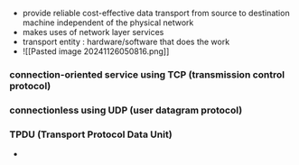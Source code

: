 - provide reliable cost-effective data transport from source to destination machine independent of the physical network
- makes uses of network layer services
- transport entity : hardware/software that does the work
- ![[Pasted image 20241126050816.png]]

### connection-oriented service using TCP (transmission control protocol)

### connectionless using UDP (user datagram protocol)

### TPDU (Transport Protocol Data Unit)
- 


